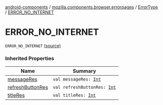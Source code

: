 [android-components](../../index.md) / [mozilla.components.browser.errorpages](../index.md) / [ErrorType](index.md) / [ERROR_NO_INTERNET](./-e-r-r-o-r_-n-o_-i-n-t-e-r-n-e-t.md)

# ERROR_NO_INTERNET

`ERROR_NO_INTERNET` [(source)](https://github.com/mozilla-mobile/android-components/blob/master/components/browser/errorpages/src/main/java/mozilla/components/browser/errorpages/ErrorPages.kt#L115)

### Inherited Properties

| Name | Summary |
|---|---|
| [messageRes](message-res.md) | `val messageRes: `[`Int`](https://kotlinlang.org/api/latest/jvm/stdlib/kotlin/-int/index.html) |
| [refreshButtonRes](refresh-button-res.md) | `val refreshButtonRes: `[`Int`](https://kotlinlang.org/api/latest/jvm/stdlib/kotlin/-int/index.html) |
| [titleRes](title-res.md) | `val titleRes: `[`Int`](https://kotlinlang.org/api/latest/jvm/stdlib/kotlin/-int/index.html) |
